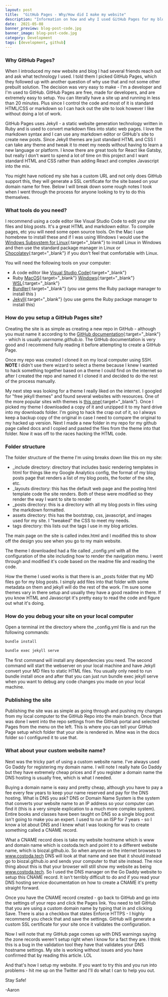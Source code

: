 ```yaml
---
layout: post
title:  "GitHub Pages - Why/How did I make my website"
description: "Information on how and why I used GitHub Pages for my blog"
date:  2021-05-08
banner_preview: blog-post-code.jpg
banner_image: blog-post-code.jpg
category: Development 
tags: [development, github]
---
```

<!--more-->

### Why GitHub Pages? 

When I introduced my new website and blog I had several friends reach out and ask what technology I used.   I told them I picked GitHub Pages, which they followed up with another question of why use that and not some other prebuilt solution.  The decision was very easy to make - I'm a developer and I'm used to GitHub.  GitHub Pages are free, made for developers, and are extremely easy to setup.  You can literally have a site up and running in less than 20 minutes.  Plus since I control the code and most of it is standard HTML/CSS or markdown so I can hack out the site to look however I like without doing a lot of work.      

GitHub Pages uses Jekyll - a static website generation technology written in Ruby and is used to convert markdown files into static web pages.  I love the markdown syntax and I can use any markdown editor or  GitHub's site to create new posts.  Since Jekyll themes are just standard HTML and CSS I can take any theme and tweak it to meet my needs without having to learn a new language or platform.  I know there are great tools for React like Gatsby, but really I don't want to spend a lot of time on this project and I want standard HTML and CSS rather than adding React and complex Javascript into the mix.  

You might have noticed my site has a custom URL and not only does GitHub support this, they will generate a SSL certificate for the site based on your domain name for free.  Below I will break down some rough notes I took when I went through the process for anyone looking to try to do this themselves.  

### What tools do you need?

I recommend using a code editor like Visual Studio Code to edit your site files and blog posts.  It's a great HTML and markdown editor.  To compile pages, etc you will need some open source tools.  On the Mac I use homebrew to install these and if I was using Windows I would use the [Windows Subsystem for Linux](https://docs.microsoft.com/en-us/windows/wsl/install-win10){:target="_blank"} to install Linux in Windows and then use the standard package manager in Linux or [Chocolatey](https://chocolatey.org/){:target="_blank"} if you don't feel that comfortable with Linux.  

You will need the following tools on your computer: 

- A code editor like [Visual Studio Code](https://code.visualstudio.com/download){:target="_blank"}
- Ruby [MacOS](https://formulae.brew.sh/formula/ruby#default){:target="_blank"} [Windows](https://community.chocolatey.org/packages/ruby){:target="_blank"} [WSL](https://www.ruby-lang.org/en/documentation/installation/#apt){:target="_blank"}
- [Bundler](https://bundler.io/){:target="_blank"} (you use gems the Ruby package manager to install this )
- [Jekyll](https://jekyllrb.com/docs/installation/){:target="_blank"} (you use gems the Ruby package manager to install this)

### How do you setup a GitHub Pages site?

Creating the site is as simple as creating a new repo in GitHub - although you must name it according to the [GitHub documentation](https://guides.github.com/features/pages/){:target="_blank"} - which is usually *username.github.io*.  The GitHub documentation is very good and I recommend fully reading it before attempting to create a GitHub Page.  

Once my repo was created I cloned it on my local computer using SSH.  **NOTE** I didn't use there wizard to select a theme because I knew I wanted to hack something together based on a theme I could find on the internet so after I created the repo and named it I cloned it and decided to do the rest of the process manually.    

My next step was looking for a theme I really liked on the internet.  I googled for "free jekyll themes" and found several websites with resources.  One of the more popular sites with themes is [this one](https://jekyllthemes.io/free){:target="_blank"}.  Once I picked my theme I downloaded a copy of it and unzipped it to my hard drive into my downloads folder.  I'm going to hack the crap out of it, so I always keep a backup copy of the original in case I need to compare the original to my hacked up version.  Next I made a new folder in my repo for my github page called docs and I copied and pasted the files from the theme into that folder.   Now it was off to the races hacking the HTML code.  

### Folder structure

The folder structure of the theme I'm using breaks down like this on my site:

- _include directory:  directory that includes basic rendering templates in html for things like my Google Analytics config, the format of my blog posts page that renders a list of my blog posts, the footer of the site, etc.  
- _layouts directory: this has the default web page and the posting html template code the site renders.  Both of these were modified so they render the way I want to site to render
- _posts directory:  this is a directory with all my blog posts in files using the markdown formatted. 
- assets directory:  this has the bootstrap, css, javascript, and images used for my site.  I "tweaked" the CSS to meet my needs.
- tags directory:  this lists out the tags I use in my blog articles.

The main page on the site is called index.html and I modified this to show off the design you see when you go to my main website.  

The theme I downloaded had a file called _config.yml with all the configuration of the site including how to render the navigation menu.  I went through and modified it's code based on the readme file and reading the code.  

How the theme I used works is that there is an _posts folder that my MD files go for my blog posts.  I simply add files into that folder with some metadata on them and jekyll will do the rest of the work. I'm sure some themes vary in there setup and usually they have a good readme in there.  If you know HTML and Javascript it's pretty easy to read the code and figure out what it's doing.  

### How do you debug your site on your local computer

Open a terminal int the directory where the _config.yml file is and run the following commands: 

```sh
bundle install

bundle exec jekyll serve
```

The first command will install any dependencies you need.  The second command will start the webserver on your local machine and have Jekyll convert your MD files to static HTML files.  You usually only need to run bundle install once and after that you can just run bundle exec jekyll serve when you want to debug any code changes you made on your local machine.  

### Publishing the site

Publishing the site was as simple as going through and pushing my changes from my local computer to the GitHub Repo into the main branch.  Once that was done I went into the repo settings from the GitHub portal and selected Pages from the menu on the left.  This is where you can tell your GitHub Page setup which folder that your site is rendered in.  Mine was in the docs folder so I configured it to use that.  

### What about your custom website name?

Next was the tricky part of using a custom website name.  I've always used Go Daddy for registering my domain name.  I will note I really hate Go Daddy but they have extremely cheap prices and if you register a domain name the DNS hosting is usually free, which is what I needed.  

Buying a domain name is easy and pretty cheap, although you have to pay a fee every few years to keep your name reserved and pay for the DNS hosting.  What is DNS you ask?  DNS or Domain Name System is the system that converts your website name to an IP address so your computer can find it (this is a very simple explication to a much more complex system).  Entire books and classes have been taught on DNS so a single blog post isn't going to make you an expert.  I used to run an ISP for 7 years - so I know a lot about DNS and I knew what I was looking for was to create something called a CNAME record.  

What a CNAME record does is take my website hostname which is www and domain name which is costoda.tech and point it to a different website name, which is biozal.github.io.  So when anyone on the internet browses to www.costoda.tech DNS will look at that name and see that it should instead go to biozal.github.io and sends your computer to that site instead.  The nice thing about this is that your browser will still show my website as being www.costoda.tech.  So I used the DNS manager on the Go Daddy website to setup this CNAME record.  It isn't terribly difficult to do and if you read your DNS hosting service documentation on how to create a CNAME it's pretty straight forward.  

Once you have the CNAME record created - go back to GitHub and go into the settings of your repo and click the Pages link.  You need to tell GitHub that you are using a custom domain name by typing that in and clicking Save.  There is also a checkbox that states Enforce HTTPS - I highly recommend you check that and save the settings.  GitHub will generate a custom SSL certificate for your site once it validates the configuration.

Now I will note that my GitHub page comes up with DNS warnings saying the zone records weren't setup right when I know for a fact they are.  I think this is a bug in the validation tool they have that validates your DNS hostname settings.  My site is working without issues and you have confirmed that by reading this article.  LOL

And that's how I setup my website.  If you want to try this and you run into problems - hit me up on the Twitter and I'll do what I can to help you out.  

Stay Safe!

-Aaron